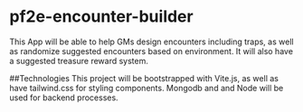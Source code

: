 # pf2e-encounter-builder

This App will be able to help GMs design encounters including traps, as well as randomize suggested encounters based on environment. It will also have a suggested treasure reward system.

##Technologies
This project will be bootstrapped with Vite.js, as well as have tailwind.css for styling components. Mongodb and and Node will be used for backend processes.

